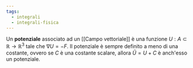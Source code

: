 ```yaml
---
tags:
  - integrali
  - integrali-fisica
---
```

Un **potenziale** associato ad un [[Campo vettoriale]] è una funzione $U: A \subset \mathbb{R} \rightarrow\mathbb{R}^3$ tale che $\nabla U = -F$. Il potenziale è sempre definito a meno di una costante, ovvero se $C$ è una costante scalare, allora $\tilde{U} = U + C$ è anch'esso un potenziale.
